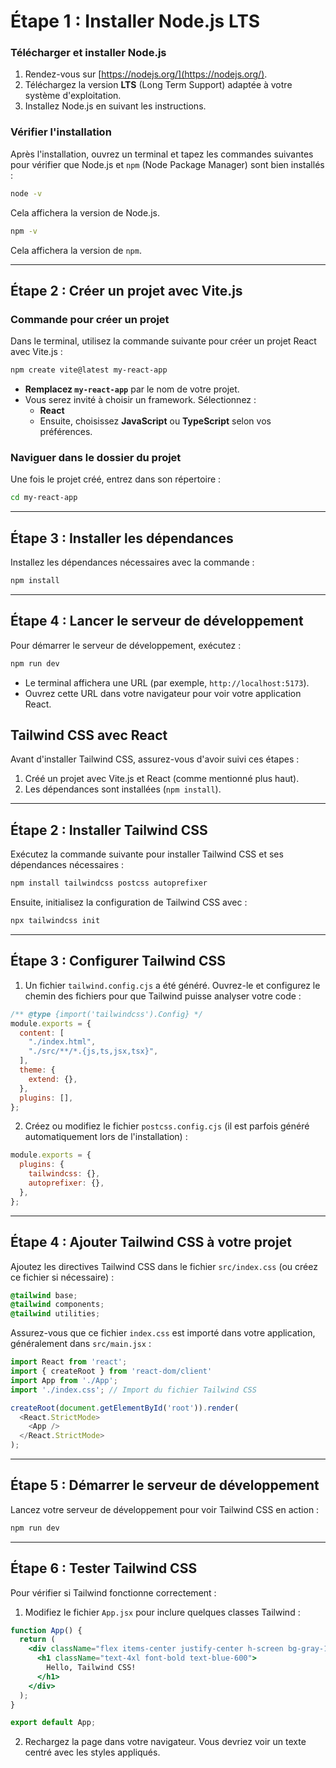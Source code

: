 # **Étape 1 : Installer Node.js LTS**

### Télécharger et installer Node.js
1. Rendez-vous sur [https://nodejs.org/](https://nodejs.org/).
2. Téléchargez la version **LTS** (Long Term Support) adaptée à votre système d'exploitation.
3. Installez Node.js en suivant les instructions.

### Vérifier l'installation
Après l'installation, ouvrez un terminal et tapez les commandes suivantes pour vérifier que Node.js et `npm` (Node Package Manager) sont bien installés :

```bash
node -v
```
Cela affichera la version de Node.js.

```bash
npm -v
```
Cela affichera la version de `npm`.

---

## **Étape 2 : Créer un projet avec Vite.js**

### Commande pour créer un projet
Dans le terminal, utilisez la commande suivante pour créer un projet React avec Vite.js :

```bash
npm create vite@latest my-react-app
```

- **Remplacez `my-react-app`** par le nom de votre projet.
- Vous serez invité à choisir un framework. Sélectionnez :
  - **React**
  - Ensuite, choisissez **JavaScript** ou **TypeScript** selon vos préférences.

### Naviguer dans le dossier du projet
Une fois le projet créé, entrez dans son répertoire :
```bash
cd my-react-app
```

---

## **Étape 3 : Installer les dépendances**

Installez les dépendances nécessaires avec la commande :
```bash
npm install
```

---

## **Étape 4 : Lancer le serveur de développement**

Pour démarrer le serveur de développement, exécutez :
```bash
npm run dev
```

- Le terminal affichera une URL (par exemple, `http://localhost:5173`).
- Ouvrez cette URL dans votre navigateur pour voir votre application React.

## **Tailwind CSS avec React**

Avant d'installer Tailwind CSS, assurez-vous d'avoir suivi ces étapes :  
1. Créé un projet avec Vite.js et React (comme mentionné plus haut).  
2. Les dépendances sont installées (`npm install`).

---

## **Étape 2 : Installer Tailwind CSS**

Exécutez la commande suivante pour installer Tailwind CSS et ses dépendances nécessaires :
```bash
npm install tailwindcss postcss autoprefixer
```

Ensuite, initialisez la configuration de Tailwind CSS avec :
```bash
npx tailwindcss init
```

---

## **Étape 3 : Configurer Tailwind CSS**

1. Un fichier `tailwind.config.cjs` a été généré. Ouvrez-le et configurez le chemin des fichiers pour que Tailwind puisse analyser votre code :

```javascript
/** @type {import('tailwindcss').Config} */
module.exports = {
  content: [
    "./index.html",
    "./src/**/*.{js,ts,jsx,tsx}",
  ],
  theme: {
    extend: {},
  },
  plugins: [],
};
```

2. Créez ou modifiez le fichier `postcss.config.cjs` (il est parfois généré automatiquement lors de l'installation) :

```javascript
module.exports = {
  plugins: {
    tailwindcss: {},
    autoprefixer: {},
  },
};
```

---

## **Étape 4 : Ajouter Tailwind CSS à votre projet**

Ajoutez les directives Tailwind CSS dans le fichier `src/index.css` (ou créez ce fichier si nécessaire) :

```css
@tailwind base;
@tailwind components;
@tailwind utilities;
```

Assurez-vous que ce fichier `index.css` est importé dans votre application, généralement dans `src/main.jsx` :

```javascript
import React from 'react';
import { createRoot } from 'react-dom/client'
import App from './App';
import './index.css'; // Import du fichier Tailwind CSS

createRoot(document.getElementById('root')).render(
  <React.StrictMode>
    <App />
  </React.StrictMode>
);
```

---

## **Étape 5 : Démarrer le serveur de développement**

Lancez votre serveur de développement pour voir Tailwind CSS en action :
```bash
npm run dev
```

---

## **Étape 6 : Tester Tailwind CSS**

Pour vérifier si Tailwind fonctionne correctement :  
1. Modifiez le fichier `App.jsx` pour inclure quelques classes Tailwind :
```jsx
function App() {
  return (
    <div className="flex items-center justify-center h-screen bg-gray-100">
      <h1 className="text-4xl font-bold text-blue-600">
        Hello, Tailwind CSS!
      </h1>
    </div>
  );
}

export default App;
```

2. Rechargez la page dans votre navigateur. Vous devriez voir un texte centré avec les styles appliqués.

